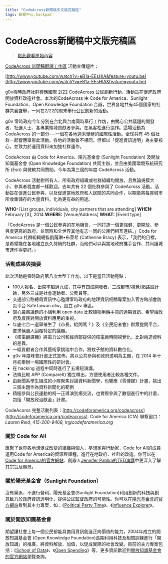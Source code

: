 ```yaml
---
title: "CodeAcross新聞稿中文版完稿區"
tags: 新聞中心,hackpad
---
```


# CodeAcross新聞稿中文版完稿區

> [點此觀看原始內容](https://g0v.hackpad.tw/reYOB8etXKV)


[CodeAcross 新聞稿翻譯工作區](https://g0v.hackpad.com/CodeAcross--DI1xqUy1xxf)
活動宣傳短片：

[http://www.youtube.com/watch?v=eB1a-EEsHIA&feature=youtu.be](http://www.youtube.com/watch?v=eB1a-EEsHIA&feature=youtu.be)

g0v零時政府社群響應國際 2/22 CodeAcross 公民創新行動，活動旨在促進政府開放資料改造社會。本次的CodeAcross 由 Code for America、Sunlight Foundation、Open Knowledge Foundation 合辦，世界各地共有45個國家的社群共襄盛舉，一同在2/22的周末舉行公民創新的活動。

g0v 零時政府今年分別在台北與台南同時舉行工作坊，由關心公共議題的開發者、社運人士、各專業領域貢獻者參與，在黑客松進行協作。這場活動為 CodeAcross 的一部分──一個在各地週末舉辦的國際性活動。全球共有 45 個社群一起響應舉辦此活動。各地的活動雖不相同，但都以「促進資訊透明」為主要核心，並致力於運用資料來加強社群運作。

CodeAcross 由 Code for America、陽光基金會 (Sunlight Foundation) 及開放知識基金會 (Open Knowledge Foundation) 共同主辦，並且由美國環境系統研究所 (Esri) 與微軟共同贊助。今年為第三屆的年度 CodeAcross 活動。

CodeAcross 活動對所有人、所有政府組織或社群組織均開放，且無論規模大小、參與者程度都一樣歡迎。去年共有 22 個社群參與了 CodeAcross 活動。活動旨在促進公民參與、以及促進當地政府和人民間的共同合作，以期能將每座城市所收集儲存的大量資料，化為更有益的用途。

**WHO:** \[List groups, individuals, city partners that are attending\]
**WHEN:** February \[X\], 2014
**WHERE:** \[Venue/Address\]
**WHAT:** \[Event type\]

「CodeAcross 是一個公民參與的在地機會，一同打造一個更強健、更開放、參與度更高的政府，並同時和全世界其他有志一同的公民們相互連結。」Code for America 社群組織總監凱薩琳•布萊希 (Catherine Bracy) 表示，「我們的目標，是希望能在各地建立長久持續的社群，而他們可以與當地政府攜手合作、共同讓城市運作得更好。」

### 活動成果與摘要

此次活動是零時政府第八次大型工作坊，以下是當日活動亮點：
- 100人報名、出席率超過九成，其中有四成開發者，三成都市/視覺/網路設計師，另外三成是社會運動者、公務員等。
- 交通部公路總局資訊中心邀請零時政府的地理資訊相關專案加入官方跨部會防災平台 SafeTaiwan.otw，設立 g0v 專區。
- 關心農業議題的小組利用 open data 比較植物用藥手冊的過期資訊，希望給政府及農民對開放資料應用的重視。
- 年底七合一選舉催生了《市長，給問嗎？》及《全民記者會》群眾提問平台，要求候選人回覆特定的議題。
- 《核電翻譯機》將電力公司和經濟部提供的核電廠時間視覺化，比對兩造資料的差異。
- 一組貢獻者合作與藝術家姚瑞中合作，將蚊子館的資料數位化。
- g0v 年度峰會計畫正式宣佈，將以公共參與和政府透明為主題，在 2014 年十月初舉辦一場國際性的研討會。
- 在 hacking  過程中同時進行了五場短演講。
- 法條比較 APP (CompareIt) 獨立釋出，方便使用者比較各種文件。
- 由新聞系學生組成的小隊聚焦討論資料新聞學，也響應《零傳媒》計畫，挑出三個主題作為資料新聞化的範例
- 積極參與公民運動的柯一正導演到場交流，也實際參與了數個進行中的計畫，包括「開放政治獻金」計畫。

CodeAcorss 完整活動列表：[http://codeforamerica.org/codeacross](http://codeforamerica.org/codeacross).
Code for America (CfA) 聯繫窗口： _Lauren Reid, 415-200-9468, lr@codeforamerica.org_

### 關於 Code for All

匯聚了世界各地想促成改變的組織與個人，夢想家與行動家，Code for All的成員運用Code for America的資源與課程，進行在地政府、社群的改造。你可以在[Code for America的官方網站](http://codeforamerica.org./)、創辦人[Jennifer Pahlka的TED演講](http://www.codeforamerica.org/blog/2012/03/08/jennifer-pahlka-at-ted-video/)中更深入了解其宗旨及願景。

### 關於陽光基金會（Sunlight Foundation）

沒有黨派、不進行營利，陽光基金會(Sunlight Foundation)利用創新的科技與創意致力於政府資訊透明化，提供公民監督政府的可能性。你可以在[陽光基金會的官方網站](http://sunlightfoundation.com/)看到其主力專案，如：《[Political Party Time](http://politicalpartytime.org/)》、《[Influence Explorer](http://influenceexplorer.com/)》。

### 關於開放知識基金會


期望讓社會上每一個公民都能具備用資訊創造正向價值的能力，2004年成立的開放知識基金會 (Open Knowledge Foundation)長期利用科技及相關訓練進行「開放知識」的推廣，將資料解放、加值，以促成實際的社會改變。目前的主力專案包括：《[School of Data](http://schoolofdata.org/)》、《[Open Spending](https://openspending.org/)》等，更多資訊歡迎到[開放知識基金會的官方網站](http://okfn.org/)瀏覽查詢。



